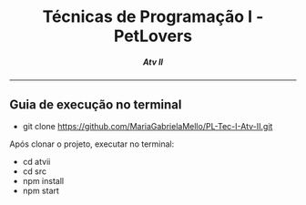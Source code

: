<h1 align="center">Técnicas de Programação I - PetLovers</h1>
<H5 align="center"> Atv II </H5>

<hr> 

## Guia de execução no terminal

- git clone https://github.com/MariaGabrielaMello/PL-Tec-I-Atv-II.git

Após clonar o projeto, executar no terminal:

- cd atvii
- cd src
- npm install
- npm start
